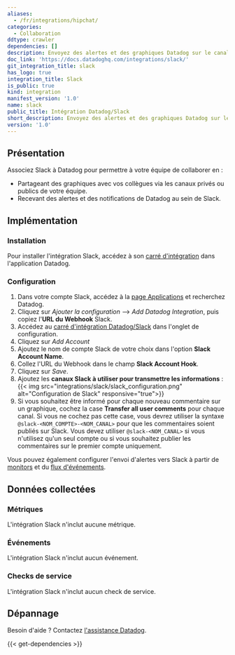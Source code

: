 ```yaml
---
aliases:
  - /fr/integrations/hipchat/
categories:
  - Collaboration
ddtype: crawler
dependencies: []
description: Envoyez des alertes et des graphiques Datadog sur le canal Slack de votre équipe.
doc_link: 'https://docs.datadoghq.com/integrations/slack/'
git_integration_title: slack
has_logo: true
integration_title: Slack
is_public: true
kind: integration
manifest_version: '1.0'
name: slack
public_title: Intégration Datadog/Slack
short_description: Envoyez des alertes et des graphiques Datadog sur le canal Slack de votre équipe.
version: '1.0'
---
```

## Présentation

Associez Slack à Datadog pour permettre à votre équipe de collaborer en :

* Partageant des graphiques avec vos collègues via les canaux privés ou publics de votre équipe.
* Recevant des alertes et des notifications de Datadog au sein de Slack.

## Implémentation
### Installation

Pour installer l'intégration Slack, accédez à son [carré d'intégration][1] dans l'application Datadog.

### Configuration

1. Dans votre compte Slack, accédez à la [page Applications][2] et recherchez Datadog.
2. Cliquez sur *Ajouter la configuration* --> *Add Datadog Integration*, puis copiez l'**URL du Webhook** Slack.
3. Accédez au [carré d'intégration Datadog/Slack][3] dans l'onglet de configuration.
4. Cliquez sur *Add Account*
5. Ajoutez le nom de compte Slack de votre choix dans l'option **Slack Account Name**.
6. Collez l'URL du Webhook dans le champ **Slack Account Hook**.
7. Cliquez sur *Save*.
8. Ajoutez les **canaux Slack à utiliser pour transmettre les informations** :
    {{< img src="integrations/slack/slack_configuration.png" alt="Configuration de Slack" responsive="true">}}
9. Si vous souhaitez être informé pour chaque nouveau commentaire sur un graphique, cochez la case **Transfer all user comments** pour chaque canal. Si vous ne cochez pas cette case, vous devrez utiliser la syntaxe `@slack-<NOM_COMPTE>-<NOM_CANAL>` pour que les commentaires soient publiés sur Slack. Vous devez utiliser `@slack-<NOM_CANAL>` si vous n'utilisez qu'un seul compte ou si vous souhaitez publier les commentaires sur le premier compte uniquement.

Vous pouvez également configurer l'envoi d'alertes vers Slack à partir de [monitors][4] et du [flux d'événements][5].

## Données collectées
### Métriques

L'intégration Slack n'inclut aucune métrique.

### Événements

L'intégration Slack n'inclut aucun événement.

### Checks de service
L'intégration Slack n'inclut aucun check de service.

## Dépannage
Besoin d'aide ? Contactez [l'assistance Datadog][6].

[1]: https://app.datadoghq.com/account/settings#integrations/slack
[2]: https://slack.com/apps
[3]: https://app.datadoghq.com/account/settings#integrations/slack
[4]: https://docs.datadoghq.com/fr/monitors/notifications/?tab=slackintegration#notification
[5]: https://docs.datadoghq.com/fr/graphing/event_stream/#notifications
[6]: https://docs.datadoghq.com/fr/help


{{< get-dependencies >}}